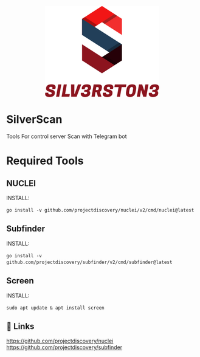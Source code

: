 <div align="center">

<img src="https://raw.githubusercontent.com/silv3rst0n3/StoneEye/main/SILV3RST0N3_free-file.png" ></img>

</div>

# SilverScan
Tools For control server Scan with Telegram bot 


<h1>Required Tools</h1>
<h2>NUCLEI</h2>

INSTALL:

```go install -v github.com/projectdiscovery/nuclei/v2/cmd/nuclei@latest```

<h2>Subfinder</h2>
INSTALL:
<br>

```go install -v github.com/projectdiscovery/subfinder/v2/cmd/subfinder@latest```
<h2>Screen</h2>
INSTALL:

```sudo apt update & apt install screen```

## 🔗 Links
https://github.com/projectdiscovery/nuclei
<br>
https://github.com/projectdiscovery/subfinder
